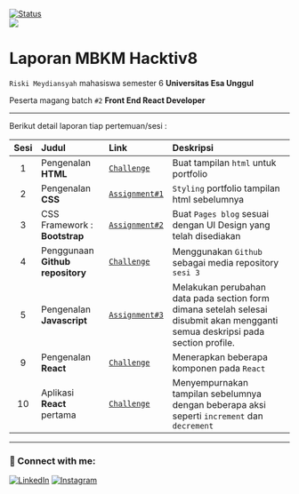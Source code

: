 [![Status](https://img.shields.io/badge/Status-dev-orange.svg)](https://shields.io/)
<br>
![](https://img.shields.io/badge/Code-React-informational?style=flat&logo=react&color=61DAFB)

# Laporan MBKM Hacktiv8

`Riski Meydiansyah` mahasiswa semester 6 **Universitas Esa Unggul**

Peserta magang batch `#2` **Front End React Developer**

---

Berikut detail laporan tiap pertemuan/sesi :

| Sesi | Judul                            | Link                                        | Deskripsi                                                                                                                       |
| :--: | :------------------------------- | :------------------------------------------ | :------------------------------------------------------------------------------------------------------------------------------ |
|  1   | Pengenalan **HTML**              | [`Challenge`](/s1/index.html)               | Buat tampilan `html` untuk portfolio                                                                                            |
|  2   | Pengenalan **CSS**               | [`Assignment#1`](/s2/index.html)            | `Styling` portfolio tampilan html sebelumnya                                                                                    |
|  3   | CSS Framework : **Bootstrap**    | [`Assignment#2`](/s3/index.html)            | Buat `Pages blog` sesuai dengan UI Design yang telah disediakan                                                                 |
|  4   | Penggunaan **Github repository** | [`Challenge`](/s3/index.html)               | Menggunakan `Github` sebagai media repository `sesi 3`                                                                          |
|  5   | Pengenalan **Javascript**        | [`Assignment#3`](/s5/index.html)            | Melakukan perubahan data pada section form dimana setelah selesai disubmit akan mengganti semua deskripsi pada section profile. |
|  9   | Pengenalan **React**             | [`Challenge`](/react/s9/react-with-webpack) | Menerapkan beberapa komponen pada `React`                                                                                       |
|  10  | Aplikasi **React** pertama       | [`Challenge`](/react/s10/)                  | Menyempurnakan tampilan sebelumnya dengan beberapa aksi seperti `increment` dan `decrement`                                     |

---

### 🤝 Connect with me:

[![LinkedIn](https://img.shields.io/badge/linkedin-%230077B5.svg?style=for-the-badge&logo=linkedin&logoColor=white)](https://www.linkedin.com/in/meydiansyah/)
[![Instagram](https://img.shields.io/badge/Instagram-%23E4405F.svg?style=for-the-badge&logo=Instagram&logoColor=white)](https://www.instagram.com/meydiansyah__/)
